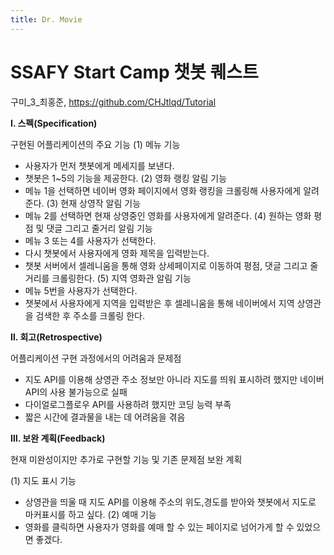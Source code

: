 ```yaml
---
title: Dr. Movie
---
```


# SSAFY Start Camp 챗봇 퀘스트

구미_3_최홍준, https://github.com/CHJtlqd/Tutorial

**Ⅰ. 스펙(Specification)**


구현된 어플리케이션의 주요 기능
(1) 메뉴 기능
  * 사용자가 먼저 챗봇에게 메세지를 보낸다.
  * 챗봇은 1~5의 기능을 제공한다.
(2) 영화 랭킹 알림 기능
  * 메뉴 1을 선택하면 네이버 영화 페이지에서 영화 랭킹을 크롤링해 사용자에게 알려준다.
(3) 현재 상영작 알림 기능
  * 메뉴 2를 선택하면 현재 상영중인 영화를 사용자에게 알려준다.
(4) 원하는 영화 평점 및 댓글 그리고 줄거리 알림 기능
  * 메뉴 3 또는 4를 사용자가 선택한다.
  * 다시 챗봇에서 사용자에게 영화 제목을 입력받는다.
  * 챗봇 서버에서 셀레니움을 통해 영화 상세페이지로 이동하여 평점, 댓글 그리고 줄거리를 크롤링한다.
(5) 지역 영화관 알림 기능
  * 메뉴 5번을 사용자가 선택한다.
  * 챗봇에서 사용자에게 지역을 입력받은 후 셀레니움을 통해 네이버에서 지역 상영관을 검색한 후 주소를 크롤링 한다.

**Ⅱ. 회고(Retrospective)**


어플리케이션 구현 과정에서의 어려움과 문제점
  * 지도 API를 이용해 상영관 주소 정보만 아니라 지도를 띄워 표시하려 했지만 네이버 API의 사용 불가능으로 실패
  * 다이얼로그플로우 API를 사용하려 했지만 코딩 능력 부족
  * 짧은 시간에 결과물을 내는 데 어려움을 겪음
  
**Ⅲ. 보완 계획(Feedback)**


현재 미완성이지만 추가로 구현할 기능 및 기존 문제점 보완 계획

(1) 지도 표시 기능
  * 상영관을 띄울 때 지도 API를 이용해 주소의 위도,경도를 받아와 챗봇에서 지도로 마커표시를 하고 싶다.
(2) 예매 기능
  * 영화를 클릭하면 사용자가 영화를 예매 할 수 있는 페이지로 넘어가게 할 수 있었으면 좋겠다.
